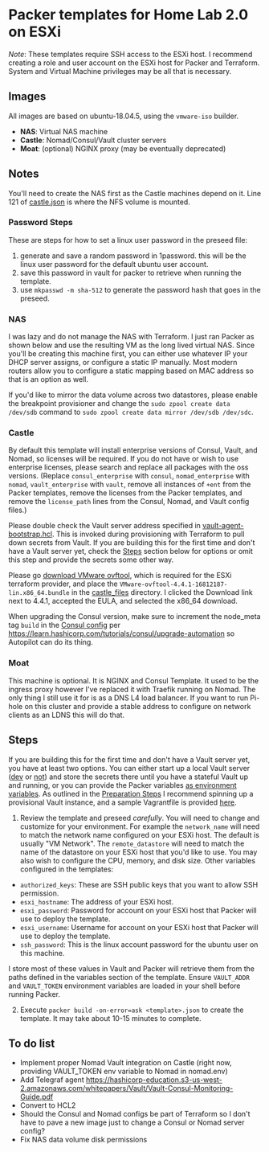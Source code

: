 # Packer templates for Home Lab 2.0 on ESXi

*Note*: These templates require SSH access to the ESXi host. I recommend creating a role and user account on the ESXi host for Packer and Terraform. System and Virtual Machine privileges may be all that is necessary.

## Images
All images are based on ubuntu-18.04.5, using the `vmware-iso` builder.

* **NAS**: Virtual NAS machine
* **Castle**: Nomad/Consul/Vault cluster servers
* **Moat**: (optional) NGINX proxy (may be eventually deprecated)

## Notes
You'll need to create the NAS first as the Castle machines depend on it. Line 121 of [castle.json](./castle.json#L121) is where the NFS volume is mounted.

### Password Steps
These are steps for how to set a linux user password in the preseed file:
1. generate and save a random password in 1password. this will be the linux user password for the default ubuntu user account.
2. save this password in vault for packer to retrieve when running the template.
3. use `mkpasswd -m sha-512` to generate the password hash that goes in the preseed.

### NAS
I was lazy and do not manage the NAS with Terraform. I just ran Packer as shown below and use the resulting VM as the long lived virtual NAS. Since you'll be creating this machine first, you can either use whatever IP your DHCP server assigns, or configure a static IP manually. Most modern routers allow you to configure a static mapping based on MAC address so that is an option as well.

If you'd like to mirror the data volume across two datastores, please enable the breakpoint provisioner and change the `sudo zpool create data /dev/sdb` command to `sudo zpool create data mirror /dev/sdb /dev/sdc`.

### Castle
By default this template will install enterprise versions of Consul, Vault, and Nomad, so licenses will be required. If you do not have or wish to use enterprise licenses, please search and replace all packages with the oss versions. (Replace `consul_enterprise` with `consul`, `nomad_enterprise` with `nomad`, `vault_enterprise` with `vault`, remove all instances of `+ent` from the Packer templates, remove the licenses from the Packer templates, and remove the `license_path` lines from the Consul, Nomad, and Vault config files.)

Please double check the Vault server address specified in [vault-agent-bootstrap.hcl](./castle_files/vault-agent-bootstrap.hcl). This is invoked during provisioning with Terraform to pull down secrets from Vault. If you are building this for the first time and don't have a Vault server yet, check the [Steps](#steps) section below for options or omit this step and provide the secrets some other way. 

Please go [download VMware ovftool](https://code.vmware.com/web/tool/4.4.0/ovf), which is required for the ESXi terraform provider, and place the `VMware-ovftool-4.4.1-16812187-lin.x86_64.bundle` in the [castle_files](./castle_files) directory. I clicked the Download link next to 4.4.1, accepted the EULA, and selected the x86_64 download.

When upgrading the Consul version, make sure to increment the node_meta tag `build` in the [Consul config](./castle_files/consul.hcl) per https://learn.hashicorp.com/tutorials/consul/upgrade-automation so Autopilot can do its thing.

### Moat
This machine is optional. It is NGINX and Consul Template. It used to be the ingress proxy however I've replaced it with Traefik running on Nomad. The only thing I still use it for is as a DNS L4 load balancer. If you want to run Pi-hole on this cluster and provide a stable address to configure on network clients as an LDNS this will do that. 

## Steps
If you are building this for the first time and don't have a Vault server yet, you have at least two options. You can either start up a local Vault server ([dev](https://learn.hashicorp.com/tutorials/vault/getting-started-dev-server) or [not](https://learn.hashicorp.com/tutorials/vault/getting-started-deploy)) and store the secrets there until you have a stateful Vault up and running, or you can provide the Packer variables [as environment variables](https://www.packer.io/docs/templates/legacy_json_templates/user-variables#environment-variables). As outlined in the [Preparation Steps](../../README.md#preparation-steps) I recommend spinning up a provisional Vault instance, and a sample Vagrantfile is provided [here](https://github.com/assareh/home-lab/blob/main/vagrant/Vagrantfile).

1. Review the template and preseed *carefully*. You will need to change and customize for your environment. For example the `network_name` will need to match the network name configured on your ESXi host. The default is usually "VM Network". The `remote_datastore` will need to match the name of the datastore on your ESXi host that you'd like to use. You may also wish to configure the CPU, memory, and disk size. Other variables configured in the templates:
- `authorized_keys`: These are SSH public keys that you want to allow SSH permission.
- `esxi_hostname`: The address of your ESXi host.
- `esxi_password`: Password for account on your ESXi host that Packer will use to deploy the template.
- `esxi_username`: Username for account on your ESXi host that Packer will use to deploy the template.
- `ssh_password`: This is the linux account password for the ubuntu user on this machine. 

I store most of these values in Vault and Packer will retrieve them from the paths defined in the variables section of the template. Ensure `VAULT_ADDR` and `VAULT_TOKEN` environment variables are loaded in your shell before running Packer.

2. Execute `packer build -on-error=ask <template>.json` to create the template. It may take about 10-15 minutes to complete.

## To do list
* Implement proper Nomad Vault integration on Castle (right now, providing VAULT_TOKEN env variable to Nomad in nomad.env)
* Add Telegraf agent https://hashicorp-education.s3-us-west-2.amazonaws.com/whitepapers/Vault/Vault-Consul-Monitoring-Guide.pdf
* Convert to HCL2
* Should the Consul and Nomad configs be part of Terraform so I don't have to pave a new image just to change a Consul or Nomad server config?
* Fix NAS data volume disk permissions
